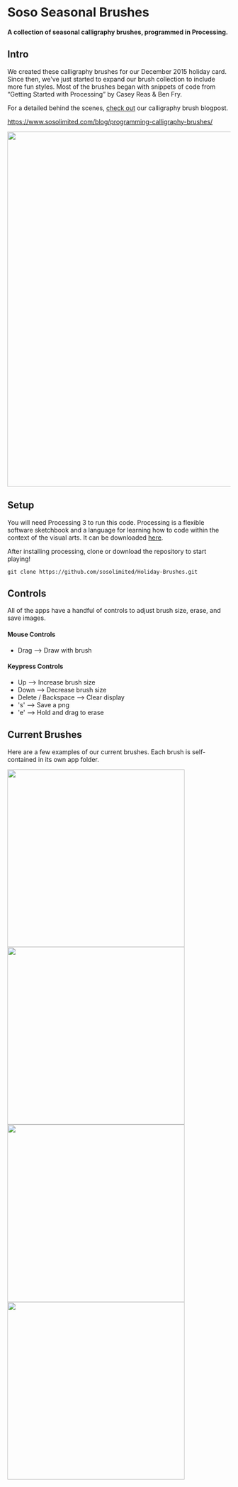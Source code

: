 # Soso Seasonal Brushes

**A collection of seasonal calligraphy brushes, programmed in Processing.**

## Intro

We created these calligraphy brushes for our December 2015 holiday card. Since then, we've just started to expand our brush collection to include more fun styles. Most of the brushes began with snippets of code from “Getting Started with Processing” by Casey Reas & Ben Fry.

For a detailed behind the scenes, [check out](https://www.sosolimited.com/blog/programming-calligraphy-brushes/) our calligraphy brush blogpost. 

https://www.sosolimited.com/blog/programming-calligraphy-brushes/

<img src=https://github.com/sosolimited/Holiday-Brushes/blob/master/images/future1.gif width=800 />

## Setup

You will need Processing 3 to run this code. Processing is a flexible software sketchbook and a language for learning how to code within the context of the visual arts. It can be downloaded [here](https://processing.org/download). 

After installing processing, clone or download the repository to start playing! 

```
git clone https://github.com/sosolimited/Holiday-Brushes.git
```

## Controls

All of the apps have a handful of controls to adjust brush size, erase, and save images.

#### Mouse Controls

* Drag --> Draw with brush

#### Keypress Controls

* Up --> Increase brush size
* Down --> Decrease brush size
* Delete / Backspace --> Clear display
* 's' --> Save a png
* 'e' --> Hold and drag to erase

## Current Brushes

Here are a few examples of our current brushes. Each brush is self-contained in its own app folder. 

<img src=https://github.com/sosolimited/Holiday-Brushes/blob/master/Candy_Cane_Brush/example.png width=400 /><img src=https://github.com/sosolimited/Holiday-Brushes/blob/master/Fir_Tree_Brush/example.png width=400 />
<img src=https://github.com/sosolimited/Holiday-Brushes/blob/master/Ice_Cream_Brush/example.png width=400 /><img src=https://github.com/sosolimited/Holiday-Brushes/blob/master/Ribbon_Striped_Brush/example.png width=400 />


